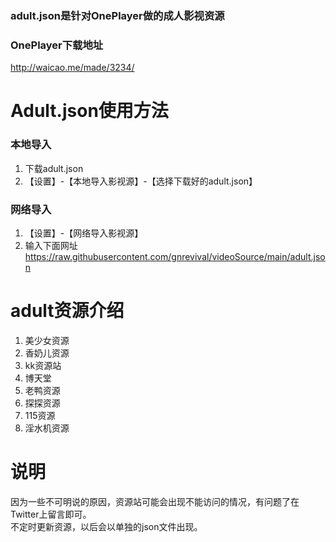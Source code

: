 ### adult.json是针对OnePlayer做的成人影视资源

### OnePlayer下载地址
http://waicao.me/made/3234/



# Adult.json使用方法
### 本地导入
1. 下载adult.json
2. 【设置】-【本地导入影视源】-【选择下载好的adult.json】



### 网络导入
1. 【设置】-【网络导入影视源】
2. 输入下面网址
https://raw.githubusercontent.com/gnrevival/videoSource/main/adult.json



# adult资源介绍
1. 美少女资源
2. 香奶儿资源
3. kk资源站
4. 博天堂
5. 老鸭资源
6. 探探资源
7. 115资源
8. 淫水机资源

# 说明
因为一些不可明说的原因，资源站可能会出现不能访问的情况，有问题了在Twitter上留言即可。<br>
不定时更新资源，以后会以单独的json文件出现。
